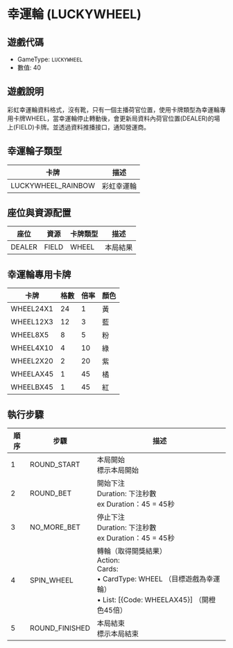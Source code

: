 <!-- markdownlint-disable MD033 -->
# 幸運輪 (LUCKYWHEEL)

## 遊戲代碼

- GameType: `LUCKYWHEEL`
- 數值: 40

## 遊戲說明

彩虹幸運輪資料格式，沒有靴，只有一個主播荷官位置，使用卡牌類型為幸運輪專用卡牌WHEEL，當幸運輪停止轉動後，會更新局資料內荷官位置(DEALER)的場上(FIELD)卡牌。並透過資料推播接口，通知營運商。

## 幸運輪子類型

| 卡牌 | 描述 |
|------|------|
| LUCKYWHEEL_RAINBOW | 彩虹幸運輪 |

## 座位與資源配置

| 座位 | 資源 | 卡牌類型 | 描述 |
|------|------|----------|------|
| DEALER | FIELD | WHEEL | 本局結果 |

## 幸運輪專用卡牌

| 卡牌 | 格數 | 倍率 | 顏色 |
|------|------|------|------|
| WHEEL24X1 | 24 | 1 | 黃 |
| WHEEL12X3 | 12 | 3 | 藍 |
| WHEEL8X5 | 8 | 5 | 粉 |
| WHEEL4X10 | 4 | 10 | 綠 |
| WHEEL2X20 | 2 | 20 | 紫 |
| WHEELAX45 | 1 | 45 | 橘 |
| WHEELBX45 | 1 | 45 | 紅 |

## 執行步驟

| 順序 | 步驟 | 描述 |
|------|------|------|
| 1 | ROUND_START | 本局開始<br/>標示本局開始 |
| 2 | ROUND_BET | 開始下注<br/>Duration: 下注秒數<br/>ex Duration：45 = 45秒 |
| 3 | NO_MORE_BET | 停止下注<br/>Duration: 下注秒數<br/>ex Duration：45 = 45秒 |
| 4 | SPIN_WHEEL | 轉輪（取得開獎結果）<br/>Action:<br/>Cards:<br/>• CardType: WHEEL （目標遊戲為幸運輪）<br/>• List: [&#123;Code: WHEELAX45&#125;] （開橙色45倍） |
| 5 | ROUND_FINISHED | 本局結束<br/>標示本局結束 |
